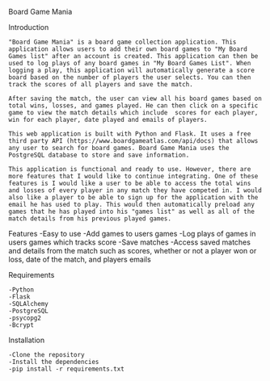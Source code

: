 Board Game Mania

Introduction 

    "Board Game Mania" is a board game collection application. This application allows users to add their own board games to "My Board  Games list" after an account is created. This application can then be used to log plays of any board games in "My Board Games List". When logging a play, this application will automatically generate a score board based on the number of players the user selects. You can then track the scores of all players and save the match. 

    After saving the match, the user can view all his board games based on total wins, losses, and games played. He can then click on a specific game to view the match details which include  scores for each player, win for each player, date played and emails of players.

    This web application is built with Python and Flask. It uses a free third party API (https://www.boardgameatlas.com/api/docs) that allows any user to search for board games. Board Game Mania uses the PostgreSQL database to store and save information.

    This application is functional and ready to use. However, there are more features that I would like to continue integrating. One of these features is I would like a user to be able to access the total wins and losses of every player in any match they have competed in. I would also like a player to be able to sign up for the application with the email he has used to play. This would then automatically preload any games that he has played into his "games list" as well as all of the match details from his previous played games.

Features 
    -Easy to use
    -Add games to users games 
    -Log plays of games in users games which tracks score
    -Save matches 
    -Access saved matches and details from the match such as scores, whether or not a player won or loss, date of the match, and players emails

Requirements 

    -Python 
    -Flask 
    -SQLAlchemy 
    -PostgreSQL
    -psycopg2
    -Bcrypt

Installation

    -Clone the repository
    -Install the dependencies
    -pip install -r requirements.txt
